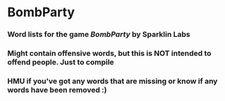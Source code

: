 # BombParty
### Word lists for the game *BombParty* by Sparklin Labs
### Might contain offensive words, but this is NOT intended to offend people. Just to compile
### HMU if you've got any words that are missing or know if any words have been removed :)

